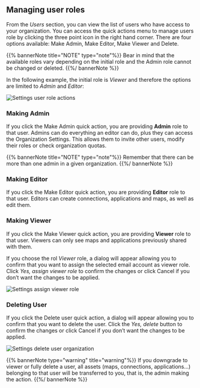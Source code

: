 ## Managing user roles

From the *Users* section, you can view the list of users who have access to your organization. You can access the quick actions menu to manage users role by clicking the three point icon in the right hand corner. There are four options available: Make Admin, Make Editor, Make Viewer and Delete. 

{{% bannerNote title="NOTE" type="note"%}}
Bear in mind that the available roles vary depending on the initial role and the Admin role cannot be changed or deleted. 
{{%/ bannerNote %}}

In the following example, the initial role is *Viewer* and therefore the options are limited to *Admin* and *Editor*:

![Settings user role actions](/img/cloud-native-workspace/settings/settings_managing_available_roles.png)
### Making Admin

If you click the Make Admin quick action, you are providing **Admin** role to that user. Admins can do everything an editor can do, plus they can access the Organization Settings. This allows them to invite other users, modify their roles or check organization quotas.

{{% bannerNote title="NOTE" type="note"%}}
Remember that there can be more than one admin in a given organization.
{{%/ bannerNote %}}


### Making Editor

If you click the Make Editor quick action, you are providing **Editor** role to that user. Editors can create connections, applications and maps, as well as edit them.

### Making Viewer

If you click the Make Viewer quick action, you are providing **Viewer** role to that user. Viewers can only see maps and applications previously shared with them.

If you choose the rol *Viewer* role, a dialog will appear allowing you to confirm that you want to assign the selected email account as viewer role. Click *Yes, assign viewer role* to confirm the changes or click Cancel if you don’t want the changes to be applied.

![Settings assign viewer role](/img/cloud-native-workspace/settings/settings_assign_viewer_role.png)
### Deleting User

If you click the Delete user quick action, a dialog will appear allowing you to confirm that you want to delete the user. Click the *Yes, delete* button to confirm the changes or click Cancel if you don’t want the changes to be applied.

![Settings delete user organization](/img/cloud-native-workspace/settings/settings_deleting_user_organization.png)

{{% bannerNote type="warning" title="warning"%}}
If you downgrade to viewer or fully delete a user, all assets (maps, connections, applications...) belonging to that user will be transferred to you, that is, the admin making the action.
{{%/ bannerNote %}}